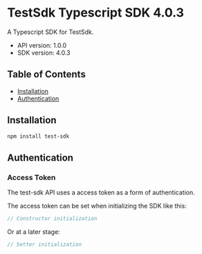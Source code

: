 # TestSdk Typescript SDK 4.0.3

A Typescript SDK for TestSdk.

- API version: 1.0.0
- SDK version: 4.0.3

## Table of Contents

- [Installation](#installation)
- [Authentication](#authentication)

## Installation

```bash
npm install test-sdk
```

## Authentication

### Access Token

The test-sdk API uses a access token as a form of authentication.

The access token can be set when initializing the SDK like this:

```ts
// Constructor initialization
```

Or at a later stage:

```ts
// Setter initialization
```

<!-- This file was generated by liblab | https://liblab.com/ -->
